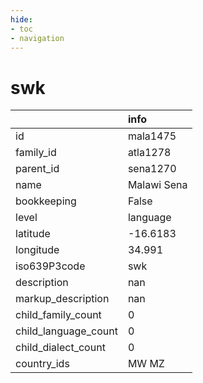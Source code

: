 ```yaml
---
hide:
- toc
- navigation
---
```

# swk
|                      | info        |
|:---------------------|:------------|
| id                   | mala1475    |
| family_id            | atla1278    |
| parent_id            | sena1270    |
| name                 | Malawi Sena |
| bookkeeping          | False       |
| level                | language    |
| latitude             | -16.6183    |
| longitude            | 34.991      |
| iso639P3code         | swk         |
| description          | nan         |
| markup_description   | nan         |
| child_family_count   | 0           |
| child_language_count | 0           |
| child_dialect_count  | 0           |
| country_ids          | MW MZ       |